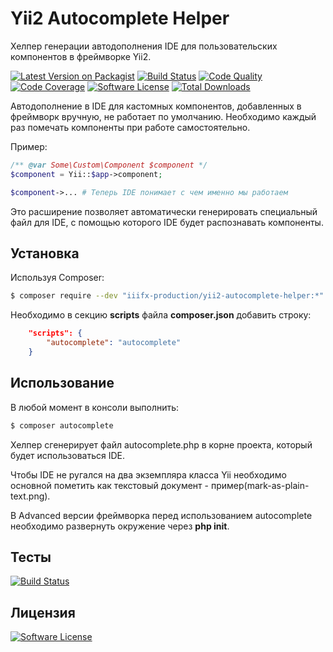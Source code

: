 # Yii2 Autocomplete Helper

Хелпер генерации автодополнения IDE для пользовательских компонентов в фреймворке Yii2.

[![Latest Version on Packagist][ico-version]][link-packagist] [![Build Status][ico-travis]][link-travis] [![Code Quality][ico-scrutinizer]][link-scrutinizer] [![Code Coverage][ico-codecoverage]][link-scrutinizer] [![Software License][ico-license]](LICENSE.md) [![Total Downloads][ico-downloads]][link-downloads]

Автодополнение в IDE для кастомных компонентов, добавленных в фреймворк вручную, не работает по умолчанию. Необходимо каждый раз помечать компоненты при работе самостоятельно.

Пример:

``` php
/** @var Some\Custom\Component $component */
$component = Yii::$app->component;

$component->... # Теперь IDE понимает с чем именно мы работаем
``` 

Это расширение позволяет автоматически генерировать специальный файл для IDE, с помощью которого IDE будет распознавать компоненты.

## Установка

Используя Composer:

``` bash
$ composer require --dev "iiifx-production/yii2-autocomplete-helper:*"
```

Необходимо в секцию **scripts** файла **composer.json** добавить строку:

``` json
    "scripts": {
        "autocomplete": "autocomplete"
    }
```

## Использование

В любой момент в консоли выполнить:

``` bash
$ composer autocomplete
```

Хелпер сгенерирует файл autocomplete.php в корне проекта, который будет использоваться IDE.

Чтобы IDE не ругался на два экземпляра класса Yii необходимо основной пометить как текстовый документ - пример(mark-as-plain-text.png).

В Advanced версии фреймворка перед использованием autocomplete необходимо развернуть окружение через **php init**.

## Тесты

[![Build Status][ico-travis]][link-travis]

## Лицензия

[![Software License][ico-license]](LICENSE.md)



[ico-version]: https://img.shields.io/packagist/v/iiifx-production/yii2-autocomplete-helper.svg
[ico-license]: https://img.shields.io/badge/license-MIT-brightgreen.svg
[ico-downloads]: https://img.shields.io/packagist/dt/iiifx-production/yii2-autocomplete-helper.svg
[ico-travis]: https://travis-ci.org/iiifx-production/yii2-autocomplete-helper.svg
[ico-scrutinizer]: https://scrutinizer-ci.com/g/iiifx-production/yii2-autocomplete-helper/badges/quality-score.png?b=master
[ico-codecoverage]: https://scrutinizer-ci.com/g/iiifx-production/yii2-autocomplete-helper/badges/coverage.png?b=master

[link-packagist]: https://packagist.org/packages/iiifx-production/yii2-autocomplete-helper
[link-downloads]: https://packagist.org/packages/iiifx-production/yii2-autocomplete-helper
[link-travis]: https://travis-ci.org/iiifx-production/yii2-autocomplete-helper
[link-scrutinizer]: https://scrutinizer-ci.com/g/iiifx-production/yii2-autocomplete-helper/?branch=master